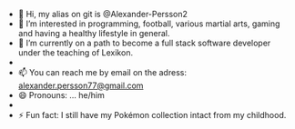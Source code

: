 - 👋 Hi, my alias on git is @Alexander-Persson2
- 👀 I’m interested in programming, football, various martial arts, gaming and having a healthy lifestyle in general.
- 🌱 I’m currently on a path to become a full stack software developer under the teaching of Lexikon.
- 
- 📫 You can reach me by email on the adress: alexander.persson77@gmail.com   
- 😄 Pronouns: ... he/him
- 
- ⚡ Fun fact: I still have my Pokémon collection intact from my childhood.

<!---
Alexander-Persson2/Alexander-Persson2 is a ✨ special ✨ repository because its `README.md` (this file) appears on your GitHub profile.
You can click the Preview link to take a look at your changes.
--->

